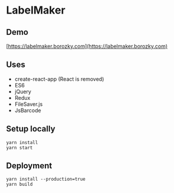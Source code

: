 # LabelMaker

## Demo
[https://labelmaker.borozky.com](https://labelmaker.borozky.com)

## Uses
- create-react-app (React is removed)
- ES6
- jQuery
- Redux
- FileSaver.js
- JsBarcode

## Setup locally
```
yarn install
yarn start
```

## Deployment
```
yarn install --production=true
yarn build
```
